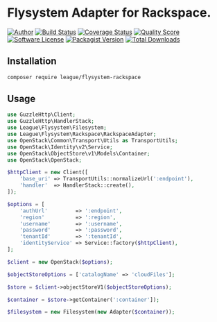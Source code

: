 # Flysystem Adapter for Rackspace.

[![Author](http://img.shields.io/badge/author-@frankdejonge-blue.svg?style=flat-square)](https://twitter.com/frankdejonge)
[![Build Status](https://img.shields.io/travis/thephpleague/flysystem-rackspace/master.svg?style=flat-square)](https://travis-ci.org/thephpleague/flysystem-rackspace)
[![Coverage Status](https://img.shields.io/scrutinizer/coverage/g/thephpleague/flysystem-rackspace.svg?style=flat-square)](https://scrutinizer-ci.com/g/thephpleague/flysystem-rackspace/code-structure)
[![Quality Score](https://img.shields.io/scrutinizer/g/thephpleague/flysystem-rackspace.svg?style=flat-square)](https://scrutinizer-ci.com/g/thephpleague/flysystem-rackspace)
[![Software License](https://img.shields.io/badge/license-MIT-brightgreen.svg?style=flat-square)](LICENSE)
[![Packagist Version](https://img.shields.io/packagist/v/league/flysystem-rackspace.svg?style=flat-square)](https://packagist.org/packages/league/flysystem-rackspace)
[![Total Downloads](https://img.shields.io/packagist/dt/league/flysystem-rackspace.svg?style=flat-square)](https://packagist.org/packages/league/flysystem-rackspace)


## Installation

```bash
composer require league/flysystem-rackspace
```

## Usage

```php
use GuzzleHttp\Client;
use GuzzleHttp\HandlerStack;
use League\Flysystem\Filesystem;
use League\Flysystem\Rackspace\RackspaceAdapter;
use OpenStack\Common\Transport\Utils as TransportUtils;
use OpenStack\Identity\v2\Service;
use OpenStack\ObjectStore\v1\Models\Container;
use OpenStack\OpenStack;

$httpClient = new Client([
    'base_uri' => TransportUtils::normalizeUrl(':endpoint'),
    'handler'  => HandlerStack::create(),
]);

$options = [
    'authUrl'         => ':endpoint',
    'region'          => ':region',
    'username'        => ':username',
    'password'        => ':password',
    'tenantId'        => ':tenantId',
    'identityService' => Service::factory($httpClient),
];

$client = new OpenStack($options);

$objectStoreOptions = ['catalogName' => 'cloudFiles'];

$store = $client->objectStoreV1($objectStoreOptions);

$container = $store->getContainer(':container']);

$filesystem = new Filesystem(new Adapter($container));
```
